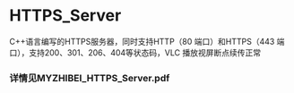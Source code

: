 # HTTPS_Server
C++语言编写的HTTPS服务器，同时支持HTTP（80 端口）和HTTPS（443 端口），支持200、301、206、404等状态码，VLC 播放视屏断点续传正常

### 详情见MYZHIBEI_HTTPS_Server.pdf
